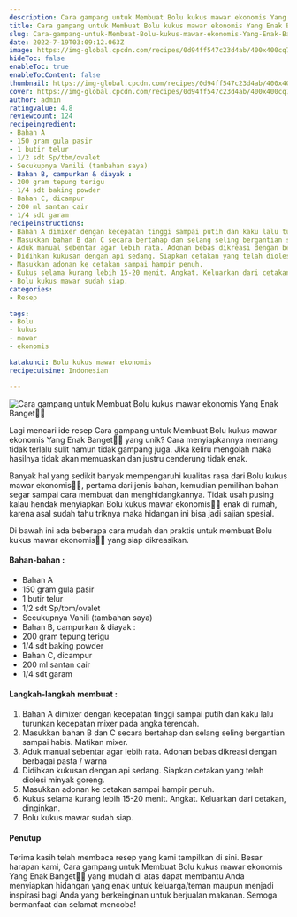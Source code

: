 ```yaml
---
description: Cara gampang untuk Membuat Bolu kukus mawar ekonomis Yang Enak Banget"
title: Cara gampang untuk Membuat Bolu kukus mawar ekonomis Yang Enak Banget
slug: Cara-gampang-untuk-Membuat-Bolu-kukus-mawar-ekonomis-Yang-Enak-Banget
date: 2022-7-19T03:09:12.063Z
image: https://img-global.cpcdn.com/recipes/0d94ff547c23d4ab/400x400cq70/photo.jpg
hideToc: false
enableToc: true
enableTocContent: false
thumbnail: https://img-global.cpcdn.com/recipes/0d94ff547c23d4ab/400x400cq70/photo.jpg
cover: https://img-global.cpcdn.com/recipes/0d94ff547c23d4ab/400x400cq70/photo.jpg
author: admin
ratingvalue: 4.8
reviewcount: 124
recipeingredient:
- Bahan A
- 150 gram gula pasir
- 1 butir telur
- 1/2 sdt Sp/tbm/ovalet
- Secukupnya Vanili (tambahan saya)
- Bahan B, campurkan & diayak :
- 200 gram tepung terigu
- 1/4 sdt baking powder
- Bahan C, dicampur
- 200 ml santan cair
- 1/4 sdt garam
recipeinstructions:
- Bahan A dimixer dengan kecepatan tinggi sampai putih dan kaku lalu turunkan kecepatan mixer pada angka terendah.
- Masukkan bahan B dan C secara bertahap dan selang seling bergantian sampai habis. Matikan mixer.
- Aduk manual sebentar agar lebih rata. Adonan bebas dikreasi dengan berbagai pasta / warna
- Didihkan kukusan dengan api sedang. Siapkan cetakan yang telah diolesi minyak goreng.
- Masukkan adonan ke cetakan sampai hampir penuh.
- Kukus selama kurang lebih 15-20 menit. Angkat. Keluarkan dari cetakan, dinginkan.
- Bolu kukus mawar sudah siap.
categories:
- Resep

tags:
- Bolu
- kukus
- mawar
- ekonomis

katakunci: Bolu kukus mawar ekonomis
recipecuisine: Indonesian

---
```


![Cara gampang untuk Membuat Bolu kukus mawar ekonomis Yang Enak Banget👩‍🍳](https://img-global.cpcdn.com/recipes/0d94ff547c23d4ab/400x400cq70/photo.jpg)

Lagi mencari ide resep Cara gampang untuk Membuat Bolu kukus mawar ekonomis Yang Enak Banget👩‍🍳 yang unik? Cara menyiapkannya memang tidak terlalu sulit namun tidak gampang juga. Jika keliru mengolah maka hasilnya tidak akan memuaskan dan justru cenderung tidak enak.

Banyak hal yang sedikit banyak mempengaruhi kualitas rasa dari Bolu kukus mawar ekonomis👩‍🍳, pertama dari jenis bahan, kemudian pemilihan bahan segar sampai cara membuat dan menghidangkannya. Tidak usah pusing kalau hendak menyiapkan Bolu kukus mawar ekonomis👩‍🍳 enak di rumah, karena asal sudah tahu triknya maka hidangan ini bisa jadi sajian spesial.

Di bawah ini ada beberapa cara mudah dan praktis untuk membuat Bolu kukus mawar ekonomis👩‍🍳 yang siap dikreasikan.

<!--inarticleads1-->

#### Bahan-bahan :

- Bahan A
- 150 gram gula pasir
- 1 butir telur
- 1/2 sdt Sp/tbm/ovalet
- Secukupnya Vanili (tambahan saya)
- Bahan B, campurkan & diayak :
- 200 gram tepung terigu
- 1/4 sdt baking powder
- Bahan C, dicampur
- 200 ml santan cair
- 1/4 sdt garam

<!--inarticleads2-->

#### Langkah-langkah membuat :

1. Bahan A dimixer dengan kecepatan tinggi sampai putih dan kaku lalu turunkan kecepatan mixer pada angka terendah.
1. Masukkan bahan B dan C secara bertahap dan selang seling bergantian sampai habis. Matikan mixer.
1. Aduk manual sebentar agar lebih rata. Adonan bebas dikreasi dengan berbagai pasta / warna
1. Didihkan kukusan dengan api sedang. Siapkan cetakan yang telah diolesi minyak goreng.
1. Masukkan adonan ke cetakan sampai hampir penuh.
1. Kukus selama kurang lebih 15-20 menit. Angkat. Keluarkan dari cetakan, dinginkan.
1. Bolu kukus mawar sudah siap.

#### Penutup

Terima kasih telah membaca resep yang kami tampilkan di sini. Besar harapan kami, Cara gampang untuk Membuat Bolu kukus mawar ekonomis Yang Enak Banget👩‍🍳 yang mudah di atas dapat membantu Anda menyiapkan hidangan yang enak untuk keluarga/teman maupun menjadi inspirasi bagi Anda yang berkeinginan untuk berjualan makanan. Semoga bermanfaat dan selamat mencoba!